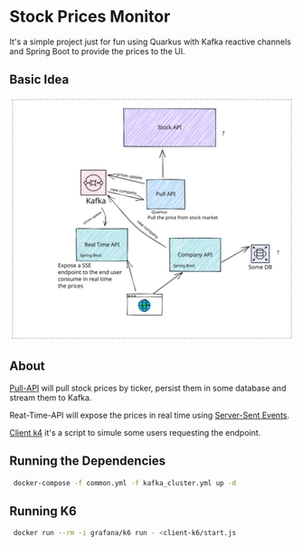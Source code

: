 # Stock Prices Monitor
It's a simple project just for fun using Quarkus with Kafka reactive channels and Spring Boot to provide the prices to the UI.

## Basic Idea
![Idea](/docs/idea.excalidraw.svg)

## About

[Pull-API](/pull-api/) will pull stock prices by ticker, persist them in some database and stream them to Kafka.

Reat-Time-API will expose the prices in real time using [Server-Sent Events](https://developer.mozilla.org/en-US/docs/Web/API/Server-sent_events/Using_server-sent_events). 

[Client k4](/client-k4/) it's a script to simule some users requesting the endpoint.

## Running the Dependencies
```bash
 docker-compose -f common.yml -f kafka_cluster.yml up -d
```

## Running K6
```bash
 docker run --rm -i grafana/k6 run - <client-k6/start.js
 ```